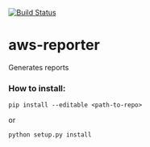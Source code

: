 [![Build Status](https://travis-ci.org/SiahGD/aws-reporter.svg?branch=master)](https://travis-ci.org/SiahGD/aws-reporter)

# aws-reporter
Generates reports

### How to install:
```
pip install --editable <path-to-repo>
```
or
```
python setup.py install
```
